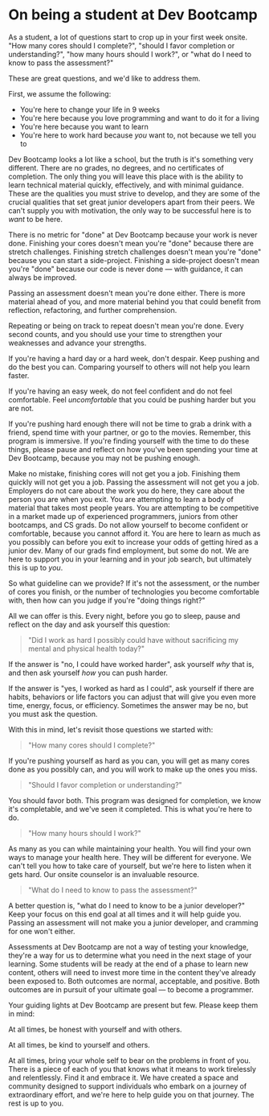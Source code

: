 # On being a student at Dev Bootcamp

As a student, a lot of questions start to crop up in your first week onsite. "How many cores should I complete?", "should I favor completion or understanding?", "how many hours should I work?", or "what do I need to know to pass the assessment?" 

These are great questions, and we'd like to address them.

First, we assume the following:

 * You're here to change your life in 9 weeks
 * You're here because you love programming and want to do it for a living
 * You're here because you want to learn
 * You're here to work hard because _you_ want to, not because we tell you to

Dev Bootcamp looks a lot like a school, but the truth is it's something very different. There are no grades, no degrees, and no certificates of completion. The only thing you will leave this place with is the ability to learn technical material quickly, effectively, and with minimal guidance. These are the qualities you must strive to develop, and they are some of the crucial qualities that set great junior developers apart from their peers. We can't supply you with motivation, the only way to be successful here is to _want_ to be here.

There is no metric for "done" at Dev Bootcamp because your work is never done. Finishing your cores doesn't mean you're "done" because there are stretch challenges. Finishing stretch challenges doesn't mean you're "done" because you can start a side-project. Finishing a side-project doesn't mean you're "done" because our code is never done — with guidance, it can always be improved.

Passing an assessment doesn't mean you're done either. There is more material ahead of you, and more material behind you that could benefit from reflection, refactoring, and further comprehension.

Repeating or being on track to repeat doesn't mean you're done. Every second counts, and you should use your time to strengthen your weaknesses and advance your strengths.

If you're having a hard day or a hard week, don't despair. Keep pushing and do the best you can. Comparing yourself to others will not help you learn faster.

If you're having an easy week, do not feel confident and do not feel comfortable. Feel _uncomfortable_ that you could be pushing harder but you are not.

If you're pushing hard enough there will not be time to grab a drink with a friend, spend time with your partner, or go to the movies. Remember, this program is immersive. If you're finding yourself with the time to do these things, please pause and reflect on how you've been spending your time at Dev Bootcamp, because you may not be pushing enough.

Make no mistake, finishing cores will not get you a job. Finishing them quickly will not get you a job. Passing the assessment will not get you a job. Employers do not care about the work you do here, they care about the person you are when you exit. You are attempting to learn a body of material that takes most people years. You are attempting to be competitive in a market made up of experienced programmers, juniors from other bootcamps, and CS grads. Do not allow yourself to become confident or comfortable, because you cannot afford it. You are here to learn as much as you possibly can before you exit to increase your odds of getting hired as a junior dev. Many of our grads find employment, but some do not. We are here to support you in your learning and in your job search, but ultimately this is up to _you_.

So what guideline can we provide? If it's not the assessment, or the number of cores you finish, or the number of technologies you become comfortable with, then how can you judge if you're "doing things right?"

All we can offer is this. Every night, before you go to sleep, pause and reflect on the day and ask yourself this question:

> "Did I work as hard I possibly could have without sacrificing my mental and physical health today?"

If the answer is "no, I could have worked harder", ask yourself _why_ that is, and then ask yourself _how_ you can push harder.

If the answer is "yes, I worked as hard as I could", ask yourself if there are habits, behaviors or life factors you can adjust that will give you even more time, energy, focus, or efficiency. Sometimes the answer may be no, but you must ask the question.

With this in mind, let's revisit those questions we started with:

> "How many cores should I complete?"

If you're pushing yourself as hard as you can, you will get as many cores done as you possibly can, and you will work to make up the ones you miss.

> "Should I favor completion or understanding?"

You should favor both. This program was designed for completion, we know it's completable, and we've seen it completed. This is what you're here to do.

> "How many hours should I work?"

As many as you can while maintaining your health. You will find your own ways to manage your health here. They will be different for everyone. We can't tell you how to take care of yourself, but we're here to listen when it gets hard. Our onsite counselor is an invaluable resource.

> "What do I need to know to pass the assessment?"

A better question is, "what do I need to know to be a junior developer?" Keep your focus on this end goal at all times and it will help guide you. Passing an assessment will not make you a junior developer, and cramming for one won't either.

Assessments at Dev Bootcamp are not a way of testing your knowledge, they're a way for us to determine what you need in the next stage of your learning. Some students will be ready at the end of a phase to learn new content, others will need to invest more time in the content they've already been exposed to. Both outcomes are normal, acceptable, and positive. Both outcomes are in pursuit of your ultimate goal — to become a programmer.

Your guiding lights at Dev Bootcamp are present but few. Please keep them in mind:

At all times, be honest with yourself and with others.

At all times, be kind to yourself and others.

At all times, bring your whole self to bear on the problems in front of you. There is a piece of each of you that knows what it means to work tirelessly and relentlessly. Find it and embrace it. We have created a space and community designed to support individuals who embark on a journey of extraordinary effort, and we're here to help guide you on that journey. The rest is up to you.
